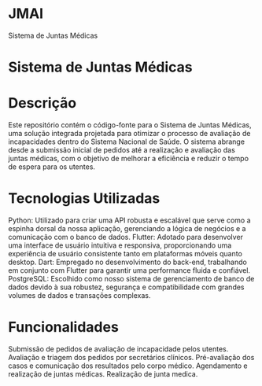 # JMAI
Sistema de Juntas Médicas

# Sistema de Juntas Médicas
# Descrição
Este repositório contém o código-fonte para o Sistema de Juntas Médicas, uma solução integrada projetada para otimizar o processo de avaliação de incapacidades dentro do Sistema Nacional de Saúde. O sistema abrange desde a submissão inicial de pedidos até a realização e avaliação das juntas médicas, com o objetivo de melhorar a eficiência e reduzir o tempo de espera para os utentes.

# Tecnologias Utilizadas
Python: Utilizado para criar uma API robusta e escalável que serve como a espinha dorsal da nossa aplicação, gerenciando a lógica de negócios e a comunicação com o banco de dados.
Flutter: Adotado para desenvolver uma interface de usuário intuitiva e responsiva, proporcionando uma experiência de usuário consistente tanto em plataformas móveis quanto desktop.
Dart: Empregado no desenvolvimento do back-end, trabalhando em conjunto com Flutter para garantir uma performance fluida e confiável.
PostgreSQL: Escolhido como nosso sistema de gerenciamento de banco de dados devido à sua robustez, segurança e compatibilidade com grandes volumes de dados e transações complexas.

# Funcionalidades
Submissão de pedidos de avaliação de incapacidade pelos utentes.
Avaliação e triagem dos pedidos por secretários clínicos.
Pré-avaliação dos casos e comunicação dos resultados pelo corpo médico.
Agendamento e realização de juntas médicas.
Realização de junta medica.
